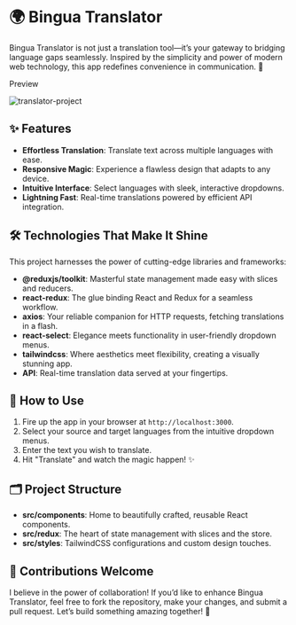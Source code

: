 # 🌍 Bingua Translator

Bingua Translator is not just a translation tool—it’s your gateway to bridging language gaps seamlessly. Inspired by the simplicity and power of modern web technology, this app redefines convenience in communication. 🌟

Preview 

![translator-project](https://github.com/user-attachments/assets/b332a4b4-ecc7-4342-b1aa-2270673b518f)


## ✨ Features

- **Effortless Translation**: Translate text across multiple languages with ease.
- **Responsive Magic**: Experience a flawless design that adapts to any device.
- **Intuitive Interface**: Select languages with sleek, interactive dropdowns.
- **Lightning Fast**: Real-time translations powered by efficient API integration.

## 🛠️ Technologies That Make It Shine

This project harnesses the power of cutting-edge libraries and frameworks:

- **@reduxjs/toolkit**: Masterful state management made easy with slices and reducers.
- **react-redux**: The glue binding React and Redux for a seamless workflow.
- **axios**: Your reliable companion for HTTP requests, fetching translations in a flash.
- **react-select**: Elegance meets functionality in user-friendly dropdown menus.
- **tailwindcss**: Where aesthetics meet flexibility, creating a visually stunning app.
- **API**: Real-time translation data served at your fingertips.



## 🎯 How to Use

1. Fire up the app in your browser at `http://localhost:3000`.
2. Select your source and target languages from the intuitive dropdown menus.
3. Enter the text you wish to translate.
4. Hit "Translate" and watch the magic happen! ✨

## 🗂️ Project Structure

- **src/components**: Home to beautifully crafted, reusable React components.
- **src/redux**: The heart of state management with slices and the store.
- **src/styles**: TailwindCSS configurations and custom design touches.

## 🤝 Contributions Welcome

I believe in the power of collaboration! If you’d like to enhance Bingua Translator, feel free to fork the repository, make your changes, and submit a pull request. Let’s build something amazing together! 🌟




